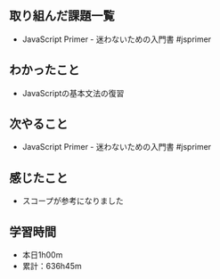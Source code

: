 ## 取り組んだ課題一覧
- JavaScript Primer - 迷わないための入門書 #jsprimer
## わかったこと
- JavaScriptの基本文法の復習
## 次やること
- JavaScript Primer - 迷わないための入門書 #jsprimer
## 感じたこと
- スコープが参考になりました
## 学習時間
- 本日1h00m
- 累計：636h45m
